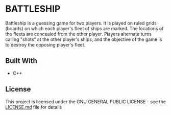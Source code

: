 # BATTLESHIP

Battleship is a guessing game for two players. It is played on ruled grids (boards) on which each player's fleet of ships are marked. The locations of the fleets are concealed from the other player. Players alternate turns calling "shots" at the other player's ships, and the objective of the game is to destroy the opposing player's fleet.

## Built With

* C++

## License

This project is licensed under the GNU GENERAL PUBLIC LICENSE - see the [LICENSE.md](LICENSE.md) file for details
